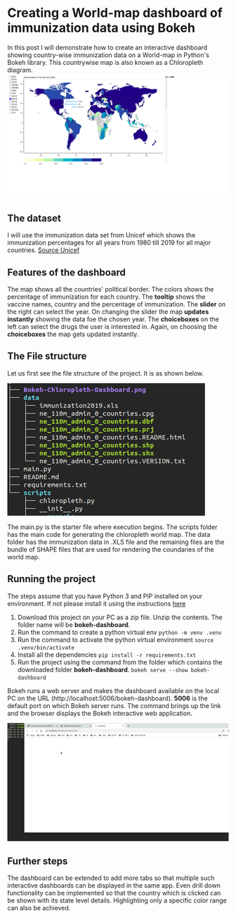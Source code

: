 # Creating a World-map dashboard of immunization data using Bokeh
In this post I will demonstrate how to create an interactive dashboard showing country-wise immunization data on a World-map in Python's Bokeh library. This countrywise map is also known as a Chloropleth diagram.
![Bokeh Chloropleth](Bokeh-Chloropleth-Dashboard.png)


## The dataset
I will use the immunization data set from Unicef which shows the immunization percentages for all years from 1980 till 2019 for all major countries.
 [Source Unicef](https://data.unicef.org/topic/child-health/immunization/)

## Features of the dashboard
The map shows all the countries' political border. The colors shows the percentage of immunization for each country. The **tooltip** shows the vaccine names, country and the percentage of immunization. The **slider** on the right can select the year. On changing the slider the map **updates instantly** showing the data foe the chosen year. The **choiceboxes** on the left can select the drugs the user is interested in. Again, on choosing the **choiceboxes** the map gets updated instantly.


## The File structure
Let us first see the file structure of the project. It is as shown below.

![files](file_structure.png)

The main.py is the starter file where execution begins. The scripts folder has the main code for generating the chloropleth world map. The data folder has the immunization data in .XLS file and the remaining files are the bundle of SHAPE files that are used for rendering the coundaries of the world map. 

## Running the project
The steps assume that you have Python 3 and PIP installed on your environment. If not please install it using the instructions [here](https://realpython.com/installing-python/) 

1. Download this project on your PC as a zip file. Unzip the contents. The folder name will be **bokeh-dashboard**.
2. Run the command to create a python virtual env
`python -m venv .venv`
3. Run the command to activate the python virtual environment
`source .venv/bin/activate`
4. Install all the dependencies 
`pip install -r requirements.txt`
2. Run the project using the command from the folder which contains the downloaded folder **bokeh-dashboard**.
`bokeh serve --show bokeh-dashboard`

Bokeh runs a web server and makes the dashboard available on the local PC on the URL (http://localhost:5006/bokeh-dashboard). **5006** is the default port on which Bokeh server runs. The command brings up the link and the browser displays the Bokeh interactive web application. 

![Interactive Bokeh Chloropleth](interactive-chloropleth-immunization-data.gif)

## Further steps
The dashboard can be extended to add more tabs so that multiple such interactive dashboards can be displayed in the same app.
Even drill down functionality can be implemented so that the country which is clicked can be shown with its state level details.
Highlighting only a specific color range can also be achieved.

